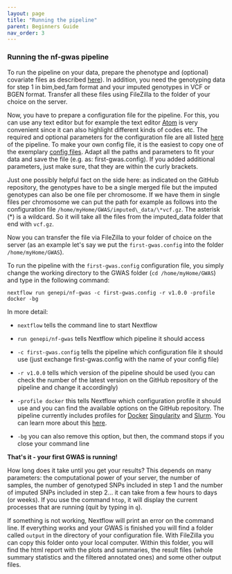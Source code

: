 ```yaml
---
layout: page
title: "Running the pipeline"
parent: Beginners Guide
nav_order: 3
---
```


### Running the nf-gwas pipeline

To run the pipeline on your data, prepare the phenotype and (optional) covariate files as described [here](https://rgcgithub.github.io/regenie/options/#input)). In addition, you need the genotyping data for step 1 in bim,bed,fam format and your imputed genotypes in VCF or BGEN format. Transfer all these files using FileZilla to the folder of your choice on the server.

Now, you have to prepare a configuration file for the pipeline. For this, you can use any text editor but for example the text editor [Atom](https://atom.io/) is very convenient since it can also highlight different kinds of codes etc. The required and optional parameters for the configuration file are all listed [here](../params/params) of the pipeline. To make your own config file, it is the easiest to copy one of the exemplary [config files](https://github.com/genepi/nf-gwas/tree/main/conf/tests). Adapt all the paths and parameters to fit your data and save the file (e.g. as: first-gwas.config). If you added additional parameters, just make sure, that they are within the curly brackets.

Just one possibly helpful fact on the side here: as indicated on the GitHub repository, the genotypes have to be a single merged file but the imputed genotypes can also be one file per chromosome. If we have them in single files per chromosome we can put the path for example as follows into the configuration file `/home/myHome/GWAS/imputed\_data/\*vcf.gz`. The asterisk (\*) is a wildcard. So it will take all the files from the imputed\_data folder that end with `vcf.gz`.

 Now you can transfer the file via FileZilla to your folder of choice on the server (as an example let's say we put the `first-gwas.config` into the folder `/home/myHome/GWAS`).

To run the pipeline with the `first-gwas.config` configuration file, you simply change the working directory to the GWAS folder (`cd /home/myHome/GWAS`) and type in the following command:
```
nextflow run genepi/nf-gwas -c first-gwas.config -r v1.0.0 -profile docker -bg
```
In more detail:

* `nextflow` tells the command line to start Nextflow

* `run genepi/nf-gwas` tells Nextflow which pipeline it should access

* `-c first-gwas.config` tells the pipeline which configuration file it should use (just exchange first-gwas.config with the name of your config file)

* `-r v1.0.0` tells which version of the pipeline should be used (you can check the number of the latest version on the GitHub repository of the pipeline and change it accordingly)

* `-profile docker` this tells Nextflow which configuration profile it should use and you can find the available options on the GitHub repository. The pipeline currently includes profiles for [Docker](https://www.docker.com/) [Singularity](https://apptainer.org/) and [Slurm](https://slurm.schedmd.com/documentation.html). You can learn more about this [here](../configuration/profiles).

* `-bg` you can also remove this option, but then, the command stops if you close your command line

**That's it - your first GWAS is running!**

 How long does it take until you get your results? This depends on many parameters: the computational power of your server, the number of samples, the number of genotyped SNPs included in step 1 and the number of imputed SNPs included in step 2… it can take from a few hours to days (or weeks). If you use the command `htop`, it will display the current processes that are running (quit by typing in `q`).

If something is not working, Nextflow will print an error on the command line. If everything works and your GWAS is finished you will find a folder called `output` in the directory of your configuration file. With FileZilla you can copy this folder onto your local computer. Within this folder, you will find the html report with the plots and summaries, the result files (whole summary statistics and the filtered annotated ones) and some other output files.
